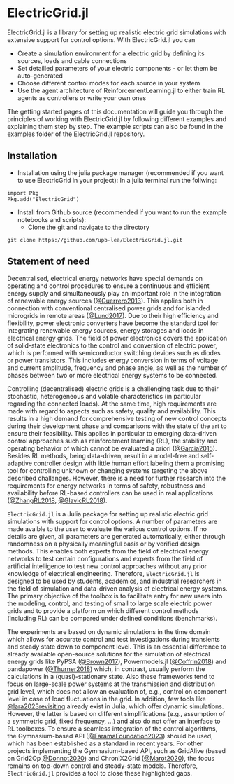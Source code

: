 # ElectricGrid.jl

ElectricGrid.jl is a library for setting up realistic electric grid simulations with extensive support for control options. With ElectricGrid.jl you can
- Create a simulation environment for a electric grid by defining its sources, loads and cable connections
- Set detailled parameters of your electric components - or let them be auto-generated
- Choose different control modes for each source in your system
- Use the agent architecture of ReinforcementLearning.jl to either train RL agents as controllers or write your own ones

The getting started pages of this documentation will guide you through the principles of working with ElectricGrid.jl by following different examples and explaining them step by step. The example scripts can also be found in the examples folder of the ElectricGrid.jl repository.

## Installation
- Installation using the julia package manager (recommended if you want to use ElectricGrid in your project):
In a julia terminal run the follwing:
```
import Pkg
Pkg.add("ElectricGrid")
```

- Install from Github source (recommended if you want to run the example notebooks and scripts):
  - Clone the git and navigate to the directory
```
git clone https://github.com/upb-lea/ElectricGrid.jl.git
```

## Statement of need

Decentralised, electrical energy networks have special demands on operating and control procedures 
to ensure a continuous and efficient energy supply and
simultaneously play an important role in the integration of renewable energy sources ([@Guerrero2013](https://ieeexplore.ieee.org/document/6184305)). This applies both in connection with conventional centralised power grids and for islanded microgrids in remote areas ([@Lund2017](https://www.sciencedirect.com/science/article/abs/pii/S0360544217308812)).
Due to their high efficiency and flexibility, power electronic converters have become the standard tool for integrating renewable energy sources, energy storages and loads in 
electrical energy grids. 
The field of power electronics covers the application of solid-state electronics to the control and
conversion of electric power, which is performed with semiconductor switching 
devices such as diodes or power transistors.
This includes energy conversion in terms of voltage and current amplitude, frequency
and phase angle, as well as the number of phases between two or more electrical energy systems to be connected.

Controlling (decentralised) electric grids is a challenging task due to their stochastic, heterogeneous 
and volatile characteristics (in particular regarding the connected loads).
At the same time, high requirements are made with regard to aspects such as safety, quality and availability.
This results in a high demand for comprehensive testing of new control concepts during their development phase and comparisons with the state
of the art to ensure their feasibility.
This applies in particular to emerging data-driven control approaches such as 
reinforcement learning (RL), the stability and operating behavior of
which cannot be evaluated a priori ([@Garcia2015](https://www.jmlr.org/papers/volume16/garcia15a/garcia15a.pdf)).
Besides RL methods, being data-driven, result in a model-free and self-adaptive controller design with little human effort labeling them a promising tool for controlling unknown or changing systems targeting the above described challanges.
However, there is a need for further research into the requirements for energy networks in terms of safety, robustness and availability before RL-based controllers can be used in real applications ([@ZhangRL2018](https://ieeexplore.ieee.org/abstract/document/8468674), [@GlavicRL2018](https://www.sciencedirect.com/science/article/pii/S2405896317317238)).


``ElectricGrid.jl`` is a Julia package for setting up realistic electric grid simulations with support for control options. A number of parameters are made avaible to the user to evaluate the various control options. If no details are given, all parameters are generated automatically, either through randomness on a physically meaningful basis or by verified design methods.
This enables both experts from the field of electrical energy networks to test certain configurations and 
experts from the field of artificial intelligence to test new control approaches
without any prior knowledge of electrical engineering.
Therefore, ``ElectricGrid.jl`` is designed to be used by students, academics, and industrial researchers in the field of simulation and data-driven analysis of electrical energy systems. 
The primary objective of the toolbox is to facilitate entry for new users into 
the modeling, control, and testing of
small to large scale electric power grids and to provide a platform on which different control methods (including RL) can be compared under defined conditions (benchmarks).

The experiments are based on dynamic simulations in the time domain which allows for accurate control
and test investigations during transients and steady state down to component level. 
This is an essential difference to already available open-source solutions for the simulation of electrical energy grids like PyPSA ([@Brown2017](https://pypsa.readthedocs.io/en/latest/)), Powermodels.jl ([@Coffrin2018](https://arxiv.org/abs/1711.01728)) and pandapower 
([@Thurner2018](https://arxiv.org/pdf/1709.06743.pdf)) which, in contrast, usually perform the calculations 
in a (quasi)-stationary state. Also these frameworks tend to focus on large-scale power systems at the transmission and distribution grid level, 
which does not allow an evaluation of, e.g., control on component level in case of load fluctuations in the grid.
In addition, few tools like [@lara2023revisiting](https://arxiv.org/abs/2301.10043) already exist in Julia, which offer dynamic simulations. 
However, the latter is based on different simplifications (e.g., assumption of a symmetric grid, fixed frequency, ...) and 
also do not offer an interface to RL toolboxes.
To ensure a seamless integration of the control algorithms, the Gymnasium-based API ([@FaramaFoundation2023](https://github.com/Farama-Foundation/Gymnasium)) should be used, which has been established as a standard in recent years.
For other projects implementing the Gymnasium-based API, such as GridAlive (based on Grid2Op [@Donnot2020](https://github.com/rte-france/Grid2Op)) and ChroniX2Grid ([@Marot2020](https://github.com/BDonnot/ChroniX2Grid)), the focus remains on top-down control and steady-state models.
Therefore, ``ElectricGrid.jl`` provides a tool to close these highlighted gaps.



